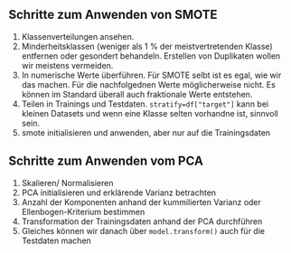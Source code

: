 ## Schritte zum Anwenden von SMOTE

1. Klassenverteilungen ansehen.
2. Minderheitsklassen (weniger als 1 % der meistvertretenden Klasse) entfernen oder gesondert behandeln. Erstellen von Duplikaten wollen wir meistens vermeiden.
3. In numerische Werte überführen. Für SMOTE selbt ist es egal, wie wir das machen. Für die nachfolgednen Werte möglicherweise nicht. Es können im Standard überall auch fraktionale Werte entstehen.
4. Teilen in Trainings und Testdaten. `stratify=df["target"]` kann bei kleinen Datasets und wenn eine Klasse selten vorhandne ist, sinnvoll sein.
5. smote initialisieren und anwenden, aber nur auf die Trainingsdaten


## Schritte zum Anwenden vom PCA 

1. Skalieren/ Normalisieren
2. PCA initialisieren und erklärende Varianz betrachten 
3. Anzahl der Komponenten anhand der kummilierten Varianz oder Ellenbogen-Kriterium bestimmen
4. Transformation der Trainingsdaten anhand der PCA durchführen
5. Gleiches können wir danach über `model.transform()` auch für die Testdaten machen